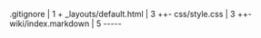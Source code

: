 .gitignore                     |    1 +
 _layouts/default.html          |    3 ++-
 css/style.css                  |    3 ++-
 wiki/index.markdown            |    5 -----

